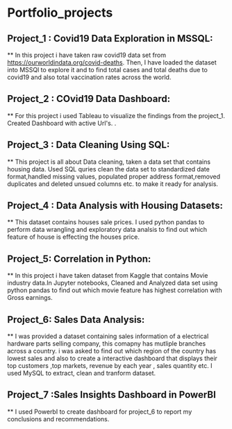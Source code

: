 # Portfolio_projects
## Project_1 : Covid19 Data Exploration in MSSQL:
** In this project i have taken raw covid19 data set from  https://ourworldindata.org/covid-deaths. Then, I have loaded the dataset into MSSQl to explore it and to find total cases and total deaths due to covid19 and  also total vaccination rates across the world.
## Project_2 : COvid19 Data Dashboard:
** For this project i used Tableau to visualize the findings from the project_1. Created Dashboard with active Url's. .
## Project_3 : Data Cleaning Using SQL:
** This project is all about Data cleaning, taken a data set that contains housing data. Used SQL quries clean the data set to standardized date format,handled missing values, populated proper address format,removed duplicates and deleted unsued columns etc. to make it ready for analysis.
## Project_4 : Data Analysis with Housing Datasets:
** This dataset contains houses sale prices. I used python pandas to perform data wrangling and exploratory data analsis to find out which feature of house is effecting the houses price.
## Project_5: Correlation in Python:
** In this project i have taken  dataset from Kaggle that contains Movie industry data.In Jupyter notebooks, Cleaned and  Analyzed  data set  using python pandas to find out which movie feature has highest correlation with Gross earnings.
## Project_6: Sales Data Analysis:
** I was provided a dataset containing sales information of a electrical hardware parts selling company, this comapny has mutliple branches across a country. i was asked to find out which region of the country has lowest sales and also to create a interactive dashboard  that displays their  top customers ,top markets, revenue by each year , sales quantity etc. I used MySQL to  extract, clean and tranform dataset.
## Project_7 :Sales Insights Dashboard in PowerBI
** I used PowerbI to create dashboard for project_6 to report my conclusions and recommendations.
